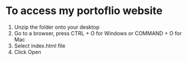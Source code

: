 # To access my portoflio website

1. Unzip the folder onto your desktop
2. Go to a browser, press CTRL + O for Windows or COMMAND + O for Mac
3. Select index.html file 
4. Click Open
